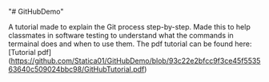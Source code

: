 "# GitHubDemo" 

A tutorial made to explain the Git process step-by-step.
Made this to help classmates in software testing to understand what the commands in termainal does and when to use them. 
The pdf tutorial can be found here: [Tutorial pdf] (https://github.com/Statica01/GitHubDemo/blob/93c22e2bfcc9f3ce45f553563640c509024bbc98/GitHubTutorial.pdf)
